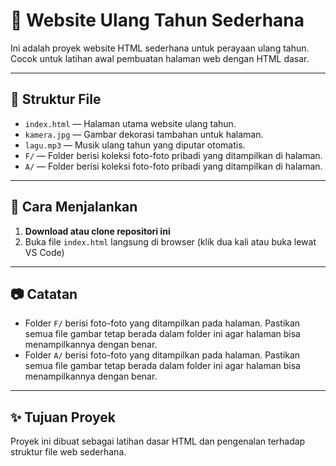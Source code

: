 # 🎉 Website Ulang Tahun Sederhana

Ini adalah proyek website HTML sederhana untuk perayaan ulang tahun. Cocok untuk latihan awal pembuatan halaman web dengan HTML dasar.

---

## 📁 Struktur File

- `index.html` — Halaman utama website ulang tahun.
- `kamera.jpg` — Gambar dekorasi tambahan untuk halaman.
- `lagu.mp3` — Musik ulang tahun yang diputar otomatis.
- `F/` — Folder berisi koleksi foto-foto pribadi yang ditampilkan di halaman.
- `A/` — Folder berisi koleksi foto-foto pribadi yang ditampilkan di halaman.

---

## 🚀 Cara Menjalankan

1. **Download atau clone repositori ini**
2. Buka file `index.html` langsung di browser (klik dua kali atau buka lewat VS Code)

---

## 📷 Catatan

- Folder `F/` berisi foto-foto yang ditampilkan pada halaman. Pastikan semua file gambar tetap berada dalam folder ini agar halaman bisa menampilkannya dengan benar.
- Folder `A/` berisi foto-foto yang ditampilkan pada halaman. Pastikan semua file gambar tetap berada dalam folder ini agar halaman bisa menampilkannya dengan benar.

---

## ✨ Tujuan Proyek

Proyek ini dibuat sebagai latihan dasar HTML dan pengenalan terhadap struktur file web sederhana.
